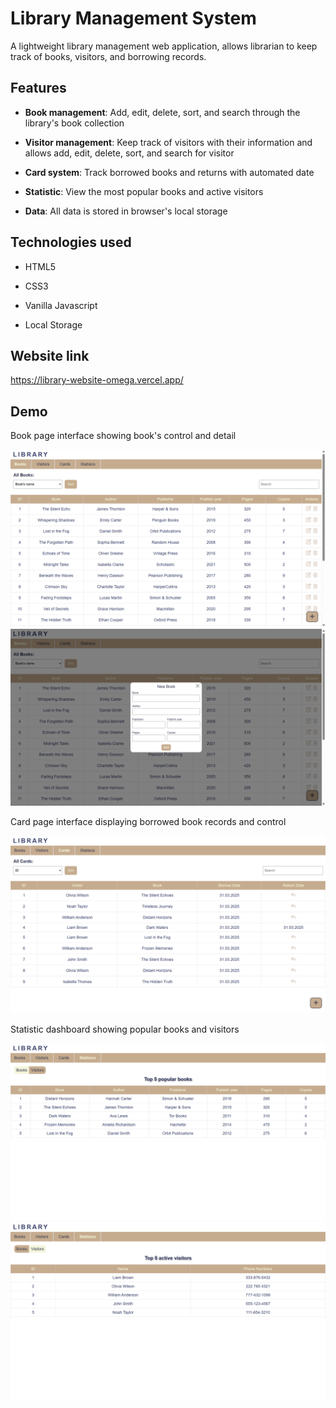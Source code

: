 # **Library Management System**

A lightweight library management web application, allows librarian to keep track of books, visitors, and borrowing records.

## Features

- **Book management**: Add, edit, delete, sort, and search through the library's book collection

- **Visitor management**: Keep track of visitors with their information and allows add, edit, delete, sort, and search for visitor

- **Card system**: Track borrowed books and returns with automated date

- **Statistic**: View the most popular books and active visitors

- **Data**: All data is stored in browser's local storage

## Technologies used

- HTML5

- CSS3

- Vanilla Javascript

- Local Storage

## Website link

https://library-website-omega.vercel.app/

## Demo

Book page interface showing book's control and detail

![book page](assets/book-page.png)
![add-book](assets/add-book.png)

Card page interface displaying borrowed book records and control

![card page](assets/card-page.png)

Statistic dashboard showing popular books and visitors

![statistic page](assets/statistic-books.png)
![statistic page](assets/statistic-visitors.png)

